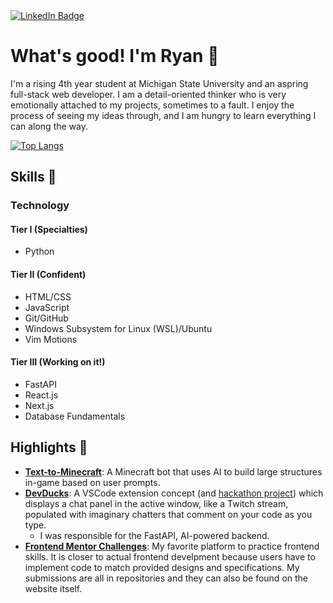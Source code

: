 <div id="badges">
  <a href="https://www.linkedin.com/in/ryhardy/">
    <img src="https://img.shields.io/badge/LinkedIn-blue?style=for-the-badge&logo=linkedin&logoColor=white" alt="LinkedIn Badge"/>
  </a>
</div>

# What's good! I'm Ryan :dna:
I'm a rising 4th year student at Michigan State University and an aspring full-stack web developer. I am a detail-oriented thinker who is very emotionally attached to my projects, sometimes to a fault. I enjoy the process of seeing my ideas through, and I am hungry to learn everything I can along the way.

[![Top Langs](https://github-readme-stats.vercel.app/api/top-langs/?username=ryyHardy)](https://github.com/anuraghazra/github-readme-stats)

## Skills 🔧
### Technology
#### Tier I (Specialties)
- Python
#### Tier II (Confident)
- HTML/CSS
- JavaScript
- Git/GitHub
- Windows Subsystem for Linux (WSL)/Ubuntu
- Vim Motions
#### Tier III (Working on it!)
- FastAPI
- React.js
- Next.js
- Database Fundamentals

## Highlights :dart:
- [**Text-to-Minecraft**](https://github.com/ryyHardy/text-to-minecraft): A Minecraft bot that uses AI to build large structures in-game based on user prompts.
- [**DevDucks**](https://github.com/ryyHardy/dev-ducks): A VSCode extension concept (and [hackathon project](https://devpost.com/software/social-ducky?ref_content=my-projects-tab&ref_feature=my_projects)) which displays a chat panel in the active window, like a Twitch stream, populated with imaginary chatters that comment on your code as you type.
  - I was responsible for the FastAPI, AI-powered backend.
- [**Frontend Mentor Challenges**](https://www.frontendmentor.io/profile/ryyHardy): My favorite platform to practice frontend skills. It is closer to actual frontend develpment because users have to implement code to match provided designs and specifications. My submissions are all in repositories and they can also be found on the website itself.

<!---
ryyHardy/ryyHardy is a ✨ special ✨ repository because its `README.md` (this file) appears on your GitHub profile.
You can click the Preview link to take a look at your changes.
--->
